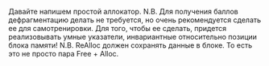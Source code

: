 Давайте напишем простой аллокатор.
N.B. Для получения баллов дефрагментацию делать не требуется, но очень рекомендуется сделать ее для самотренировки. 
Для того, чтобы ее сделать, придется реализовывать умные указатели, инвариантные относительно позиции блока памяти!
N.B. ReAlloc должен сохранять данные в блоке. То есть это не просто пара Free + Alloc.